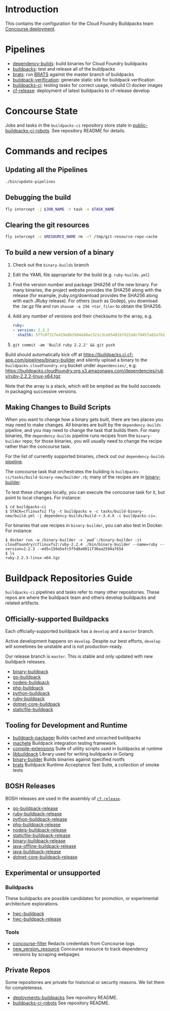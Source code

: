 # Introduction

This contains the configuration for the Cloud Foundry Buildpacks team [Concourse deployment](https://buildpacks.ci.cf-app.com/).

# Pipelines

* [dependency-builds](pipelines/dependency-builds.yml.erb): build binaries for Cloud Foundry buildpacks
* [buildpacks](pipelines/templates/buildpack.yml.erb): test and release all of the buildpacks
* [brats](pipelines/brats.yml.erb): run [BRATS](https://github.com/cloudfoundry/brats) against the master branch of buildpacks
* [buildpack-verification](pipelines/buildpack-verification.yml.erb): generate static site for buildpack verification
* [buildpacks-ci](pipelines/buildpacks-ci.yml): testing tasks for correct usage, rebuild CI docker images
* [cf-release](pipelines/cf-release.yml.erb): deployment of latest buildpacks to cf-release develop

# Concourse State

Jobs and tasks in the `buildpacks-ci` repository store state in [public-buildpacks-ci-robots](https://github.com/cloudfoundry/public-buildpacks-ci-robots). See repository README for details.

# Commands and recipes

## Updating all the Pipelines

```sh
./bin/update-pipelines
```

## Debugging the build

```sh
fly intercept -j $JOB_NAME -t task -n $TASK_NAME
```

## Clearing the git resources

```sh
fly intercept -c $RESOURCE_NAME rm -rf /tmp/git-resource-repo-cache
```

## To build a new version of a binary

1. Check out the `binary-builds` branch
2. Edit the YAML file appropriate for the build (e.g. `ruby-builds.yml`)
3. Find the version number and package SHA256 of the new binary. For many binaries, the project website provides the SHA256 along with the release (for example, jruby.org/download provides the SHA256 along with each JRuby release). For others (such as Godep), you download the .tar.gz file and run `shasum -a 256 <tar_file>` to obtain the SHA256.
4. Add any number of versions and their checksums to the array, e.g.

	```yaml
	ruby:
	- version: 2.2.2
	  sha256: 5ffc0f317e429e6b29d4a98ac521c3ce65481bfd22a8cf845fa02a7b113d9b44
	```

5. `git commit -am 'Build ruby 2.2.2' && git push`

Build should automatically kick off at
https://buildpacks.ci.cf-app.com/pipelines/binary-builder and silently
upload a binary to the `buildpacks.cloudfoundry.org` bucket under
`dependencies/`,
e.g. https://buildpacks.cloudfoundry.org.s3.amazonaws.com/dependencies/ruby/ruby-2.2.2-linux-x64.tgz

Note that the array is a stack, which will be emptied as the build
succeeds in packaging successive versions.

## Making Changes to Build Scripts

When you want to change how a binary gets built, there are two places you may need to make changes. All binaries are built by the `dependency-builds` pipeline, and you may need to change the task that builds them. For many binaries, the `dependency-builds` pipeline runs recipes from the `binary-builder` repo; for those binaries, you will usually need to change the recipe rather than the concourse task.

For the list of currently supported binaries, check out our `dependency-builds` [pipeline](https://buildpacks.ci.cf-app.com/teams/main/pipelines/dependency-builds).

The concourse task that orchestrates the building is `buildpacks-ci/tasks/build-binary-new/builder.rb`; many of the recipes are in [binary-builder](https://github.com/cloudfoundry/binary-builder). 

To test these changes locally, you can execute the concourse task for it, but point to local changes. For instance:

```
$ cd buildpacks-ci
$ STACK=cflinuxfs2 fly -t buildpacks e -c tasks/build-binary-new/build.yml -j dependency-builds/build-r-3.4.X -i buildpacks-ci=.
```

For binaries that use recipes in `binary-builder`, you can also test in Docker. For instance:

```
$ docker run -w /binary-builder -v `pwd`:/binary-builder -it cloudfoundry/cflinuxfs2:ruby-2.2.4 ./bin/binary-builder --name=ruby --version=2.2.3 --md5=150a5efc5f5d8a8011f30aa2594a7654
$ ls
ruby-2.2.3-linux-x64.tgz
```



# Buildpack Repositories Guide

`buildpacks-ci` pipelines and tasks refer to many other repositories. These repos are where the buildpack team and others develop buildpacks and related artifacts.

## Officially-supported Buildpacks

Each officially-supported buildpack has a `develop` and a `master` branch.

Active development happens on `develop`. Despite our best efforts, `develop` will sometimes be unstable and is not production-ready.

Our release branch is `master`. This is stable and only updated with new buildpack releases.

* [binary-buildpack](https://github.com/cloudfoundry/binary-buildpack)
* [go-buildpack](https://github.com/cloudfoundry/go-buildpack)
* [nodejs-buildpack](https://github.com/cloudfoundry/nodejs-buildpack)
* [php-buildpack](https://github.com/cloudfoundry/php-buildpack)
* [python-buildpack](https://github.com/cloudfoundry/python-buildpack)
* [ruby-buildpack](https://github.com/cloudfoundry/ruby-buildpack)
* [dotnet-core-buildpack](https://github.com/cloudfoundry/dotnet-core-buildpack)
* [staticfile-buildpack](https://github.com/cloudfoundry/static-buildpack)

## Tooling for Development and Runtime

* [buildpack-packager](https://github.com/cloudfoundry/buildpack-packager)   Builds cached and uncached buildpacks
* [machete](https://github.com/cloudfoundry/machete)           Buildpack integration testing framework.
* [compile-extensions](https://github.com/cloudfoundry/compile-extensions) Suite of utility scripts used in buildpacks at runtime
* [libbuildpack](https://github.com/cloudfoundry/libbuildpack) Library used for writing buildpacks in Golang
* [binary-builder](https://github.com/cloudfoundry/binary-builder)           Builds binaries against specified rootfs
* [brats](https://github.com/cloudfoundry/brats) Buildpack Runtime Acceptance Test Suite, a collection of smoke tests

## BOSH Releases

BOSH releases are used in the assembly of [`cf-release`](https://github.com/cloudfoundry/cf-release).

* [go-buildpack-release](https://github.com/cloudfoundry/go-buildpack-release)
* [ruby-buildpack-release](https://github.com/cloudfoundry/ruby-buildpack-release)
* [python-buildpack-release](https://github.com/cloudfoundry/python-buildpack-release)
* [php-buildpack-release](https://github.com/cloudfoundry/php-buildpack-release)
* [nodejs-buildpack-release](https://github.com/cloudfoundry/nodejs-buildpack-release)
* [staticfile-buildpack-release](https://github.com/cloudfoundry/staticfile-buildpack-release)
* [binary-buildpack-release](https://github.com/cloudfoundry/binary-buildpack-release)
* [java-offline-buildpack-release](https://github.com/cloudfoundry/java-offline-buildpack-release)
* [java-buildpack-release](https://github.com/cloudfoundry/java-buildpack-release)
* [dotnet-core-buildpack-release](https://github.com/cloudfoundry/dotnet-core-buildpack-release)

## Experimental or unsupported

### Buildpacks

These buildpacks are possible candidates for promotion, or experimental architecture explorations.

* [hwc-buildpack](https://github.com/cloudfoundry/hwc-buildpack)
* [hwc-buildpack-release](https://github.com/cloudfoundry/hwc-buildpack-release)

### Tools

* [concourse-filter](https://github.com/pivotal-cf-experimental/concourse-filter) Redacts credentials from Concourse logs
* [new_version_resource](https://github.com/pivotal-cf-experimental/new_version_resource) Concourse resource to track dependency versions by scraping webpages

## Private Repos

Some repositories are private for historical or security reasons. We list them for completeness.

* [deployments-buildpacks](https://github.com/pivotal-cf/deployments-buildpacks) See repository README.
* [buildpacks-ci-robots](https://github.com/pivotal-cf/buildpacks-ci-robots) See repository README.


